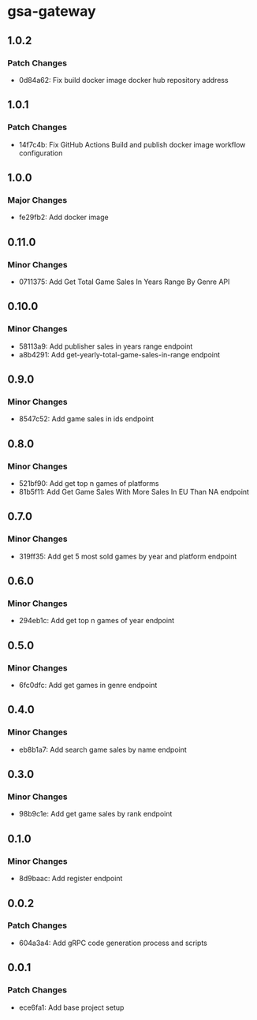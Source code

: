 # gsa-gateway

## 1.0.2

### Patch Changes

- 0d84a62: Fix build docker image docker hub repository address

## 1.0.1

### Patch Changes

- 14f7c4b: Fix GitHub Actions Build and publish docker image workflow configuration

## 1.0.0

### Major Changes

- fe29fb2: Add docker image

## 0.11.0

### Minor Changes

- 0711375: Add Get Total Game Sales In Years Range By Genre API

## 0.10.0

### Minor Changes

- 58113a9: Add publisher sales in years range endpoint
- a8b4291: Add get-yearly-total-game-sales-in-range endpoint

## 0.9.0

### Minor Changes

- 8547c52: Add game sales in ids endpoint

## 0.8.0

### Minor Changes

- 521bf90: Add get top n games of platforms
- 81b5f11: Add Get Game Sales With More Sales In EU Than NA endpoint

## 0.7.0

### Minor Changes

- 319ff35: Add get 5 most sold games by year and platform endpoint

## 0.6.0

### Minor Changes

- 294eb1c: Add get top n games of year endpoint

## 0.5.0

### Minor Changes

- 6fc0dfc: Add get games in genre endpoint

## 0.4.0

### Minor Changes

- eb8b1a7: Add search game sales by name endpoint

## 0.3.0

### Minor Changes

- 98b9c1e: Add get game sales by rank endpoint

## 0.1.0

### Minor Changes

- 8d9baac: Add register endpoint

## 0.0.2

### Patch Changes

- 604a3a4: Add gRPC code generation process and scripts

## 0.0.1

### Patch Changes

- ece6fa1: Add base project setup
